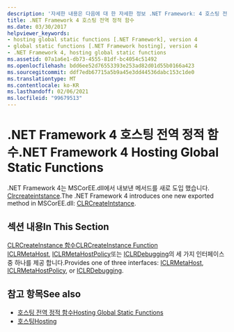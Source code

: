 ```yaml
---
description: '자세한 내용은 다음에 대 한 자세한 정보 .NET Framework: 4 호스팅 전역 정적 함수'
title: .NET Framework 4 호스팅 전역 정적 함수
ms.date: 03/30/2017
helpviewer_keywords:
- hosting global static functions [.NET Framework], version 4
- global static functions [.NET Framework hosting], version 4
- .NET Framework 4, hosting global static functions
ms.assetid: 07a1a6e1-db73-4555-81df-bc4054c51492
ms.openlocfilehash: bdd6ee52d76553393e253ad82d01d55b0166a423
ms.sourcegitcommit: ddf7edb67715a5b9a45e3dd44536dabc153c1de0
ms.translationtype: MT
ms.contentlocale: ko-KR
ms.lasthandoff: 02/06/2021
ms.locfileid: "99679513"
---
```

# <a name="net-framework-4-hosting-global-static-functions"></a><span data-ttu-id="99428-103">.NET Framework 4 호스팅 전역 정적 함수</span><span class="sxs-lookup"><span data-stu-id="99428-103">.NET Framework 4 Hosting Global Static Functions</span></span>

<span data-ttu-id="99428-104">.NET Framework 4는 MSCorEE.dll에서 내보낸 메서드를 새로 도입 했습니다. [Clrcreateintstance](clrcreateinstance-function.md).</span><span class="sxs-lookup"><span data-stu-id="99428-104">The .NET Framework 4 introduces one new exported method in MSCorEE.dll: [CLRCreateIntstance](clrcreateinstance-function.md).</span></span>  
  
## <a name="in-this-section"></a><span data-ttu-id="99428-105">섹션 내용</span><span class="sxs-lookup"><span data-stu-id="99428-105">In This Section</span></span>  

 [<span data-ttu-id="99428-106">CLRCreateInstance 함수</span><span class="sxs-lookup"><span data-stu-id="99428-106">CLRCreateInstance Function</span></span>](clrcreateinstance-function.md)  
 <span data-ttu-id="99428-107">[ICLRMetaHost](iclrmetahost-interface.md), [ICLRMetaHostPolicy](iclrmetahostpolicy-interface.md)또는 [ICLRDebugging](../debugging/iclrdebugging-interface.md)의 세 가지 인터페이스 중 하나를 제공 합니다.</span><span class="sxs-lookup"><span data-stu-id="99428-107">Provides one of three interfaces: [ICLRMetaHost](iclrmetahost-interface.md), [ICLRMetaHostPolicy](iclrmetahostpolicy-interface.md), or [ICLRDebugging](../debugging/iclrdebugging-interface.md).</span></span>  
  
## <a name="see-also"></a><span data-ttu-id="99428-108">참고 항목</span><span class="sxs-lookup"><span data-stu-id="99428-108">See also</span></span>

- [<span data-ttu-id="99428-109">호스팅 전역 정적 함수</span><span class="sxs-lookup"><span data-stu-id="99428-109">Hosting Global Static Functions</span></span>](hosting-global-static-functions.md)
- [<span data-ttu-id="99428-110">호스팅</span><span class="sxs-lookup"><span data-stu-id="99428-110">Hosting</span></span>](index.md)
